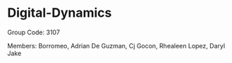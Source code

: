 # Digital-Dynamics

Group Code:
3107

Members:
Borromeo, Adrian
De Guzman, Cj
Gocon, Rhealeen
Lopez, Daryl Jake
